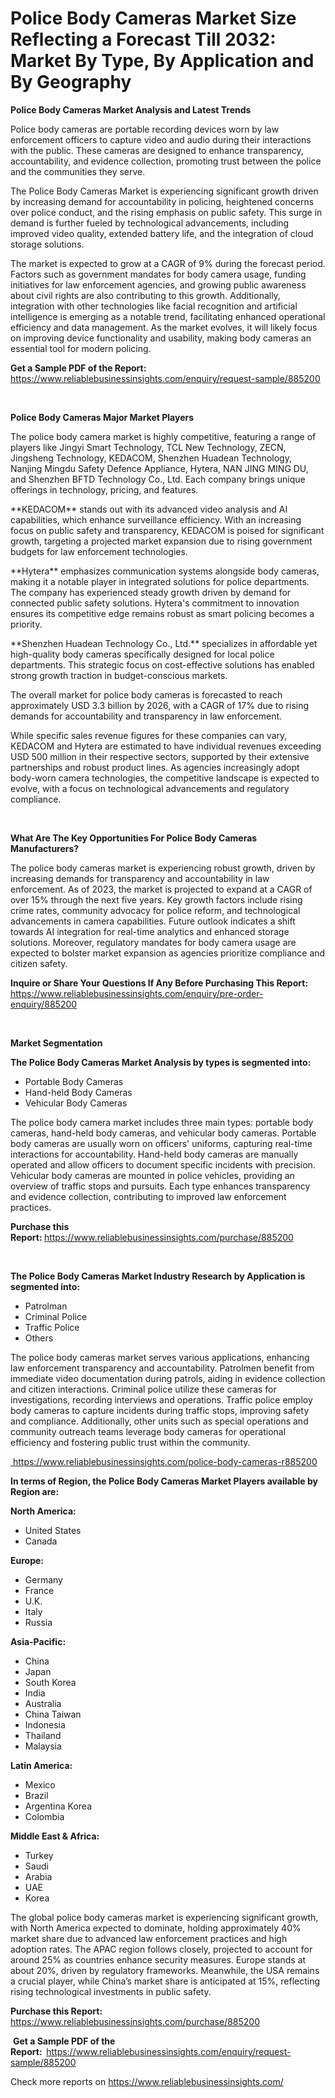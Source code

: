 <p><h1>Police Body Cameras Market Size Reflecting a Forecast Till 2032: Market By Type, By Application and By Geography</h1></p><p><strong>Police Body Cameras Market Analysis and Latest Trends</strong></p>
<p><p>Police body cameras are portable recording devices worn by law enforcement officers to capture video and audio during their interactions with the public. These cameras are designed to enhance transparency, accountability, and evidence collection, promoting trust between the police and the communities they serve. </p><p>The Police Body Cameras Market is experiencing significant growth driven by increasing demand for accountability in policing, heightened concerns over police conduct, and the rising emphasis on public safety. This surge in demand is further fueled by technological advancements, including improved video quality, extended battery life, and the integration of cloud storage solutions. </p><p>The market is expected to grow at a CAGR of 9% during the forecast period. Factors such as government mandates for body camera usage, funding initiatives for law enforcement agencies, and growing public awareness about civil rights are also contributing to this growth. Additionally, integration with other technologies like facial recognition and artificial intelligence is emerging as a notable trend, facilitating enhanced operational efficiency and data management. As the market evolves, it will likely focus on improving device functionality and usability, making body cameras an essential tool for modern policing.</p></p>
<p><strong>Get a Sample PDF of the Report:&nbsp;</strong> <a href="https://www.reliablebusinessinsights.com/enquiry/request-sample/885200?utm_campaign=3273&utm_medium=2&utm_source=Github&utm_content=ia&utm_term=05042025&utm_id=police-body-cameras">https://www.reliablebusinessinsights.com/enquiry/request-sample/885200</a></p>
<p>&nbsp;</p>
<p><strong>Police Body Cameras Major Market Players</strong></p>
<p><p>The police body camera market is highly competitive, featuring a range of players like Jingyi Smart Technology, TCL New Technology, ZECN, Jingsheng Technology, KEDACOM, Shenzhen Huadean Technology, Nanjing Mingdu Safety Defence Appliance, Hytera, NAN JING MING DU, and Shenzhen BFTD Technology Co., Ltd. Each company brings unique offerings in technology, pricing, and features.</p><p>**KEDACOM** stands out with its advanced video analysis and AI capabilities, which enhance surveillance efficiency. With an increasing focus on public safety and transparency, KEDACOM is poised for significant growth, targeting a projected market expansion due to rising government budgets for law enforcement technologies.</p><p>**Hytera** emphasizes communication systems alongside body cameras, making it a notable player in integrated solutions for police departments. The company has experienced steady growth driven by demand for connected public safety solutions. Hytera's commitment to innovation ensures its competitive edge remains robust as smart policing becomes a priority.</p><p>**Shenzhen Huadean Technology Co., Ltd.** specializes in affordable yet high-quality body cameras specifically designed for local police departments. This strategic focus on cost-effective solutions has enabled strong growth traction in budget-conscious markets.</p><p>The overall market for police body cameras is forecasted to reach approximately USD 3.3 billion by 2026, with a CAGR of 17% due to rising demands for accountability and transparency in law enforcement.</p><p>While specific sales revenue figures for these companies can vary, KEDACOM and Hytera are estimated to have individual revenues exceeding USD 500 million in their respective sectors, supported by their extensive partnerships and robust product lines. As agencies increasingly adopt body-worn camera technologies, the competitive landscape is expected to evolve, with a focus on technological advancements and regulatory compliance.</p></p>
<p>&nbsp;</p>
<p><strong>What Are The Key Opportunities For Police Body Cameras Manufacturers?</strong></p>
<p><p>The police body cameras market is experiencing robust growth, driven by increasing demands for transparency and accountability in law enforcement. As of 2023, the market is projected to expand at a CAGR of over 15% through the next five years. Key growth factors include rising crime rates, community advocacy for police reform, and technological advancements in camera capabilities. Future outlook indicates a shift towards AI integration for real-time analytics and enhanced storage solutions. Moreover, regulatory mandates for body camera usage are expected to bolster market expansion as agencies prioritize compliance and citizen safety.</p></p>
<p><strong>Inquire or Share Your Questions If Any Before Purchasing This Report:</strong> <a href="https://www.reliablebusinessinsights.com/enquiry/pre-order-enquiry/885200?utm_campaign=3273&utm_medium=2&utm_source=Github&utm_content=ia&utm_term=05042025&utm_id=police-body-cameras">https://www.reliablebusinessinsights.com/enquiry/pre-order-enquiry/885200</a></p>
<p>&nbsp;</p>
<p><strong>Market Segmentation</strong></p>
<p><strong>The Police Body Cameras Market Analysis by types is segmented into:</strong></p>
<p><ul><li>Portable Body Cameras</li><li>Hand-held Body Cameras</li><li>Vehicular Body Cameras</li></ul></p>
<p><p>The police body camera market includes three main types: portable body cameras, hand-held body cameras, and vehicular body cameras. Portable body cameras are usually worn on officers' uniforms, capturing real-time interactions for accountability. Hand-held body cameras are manually operated and allow officers to document specific incidents with precision. Vehicular body cameras are mounted in police vehicles, providing an overview of traffic stops and pursuits. Each type enhances transparency and evidence collection, contributing to improved law enforcement practices.</p></p>
<p><strong>Purchase this Report:&nbsp;</strong><a href="https://www.reliablebusinessinsights.com/purchase/885200?utm_campaign=3273&utm_medium=2&utm_source=Github&utm_content=ia&utm_term=05042025&utm_id=police-body-cameras">https://www.reliablebusinessinsights.com/purchase/885200</a></p>
<p>&nbsp;</p>
<p><strong>The Police Body Cameras Market Industry Research by Application is segmented into:</strong></p>
<p><ul><li>Patrolman</li><li>Criminal Police</li><li>Traffic Police</li><li>Others</li></ul></p>
<p><p>The police body cameras market serves various applications, enhancing law enforcement transparency and accountability. Patrolmen benefit from immediate video documentation during patrols, aiding in evidence collection and citizen interactions. Criminal police utilize these cameras for investigations, recording interviews and operations. Traffic police employ body cameras to capture incidents during traffic stops, improving safety and compliance. Additionally, other units such as special operations and community outreach teams leverage body cameras for operational efficiency and fostering public trust within the community.</p></p>
<p><a href="https://www.reliablebusinessinsights.com/police-body-cameras-r885200?utm_campaign=3273&utm_medium=2&utm_source=Github&utm_content=ia&utm_term=05042025&utm_id=police-body-cameras">&nbsp;https://www.reliablebusinessinsights.com/police-body-cameras-r885200</a></p>
<p><strong>In terms of Region, the Police Body Cameras Market Players available by Region are:</strong></p>
<p>
    <p> <strong> North America: </strong>
        <ul>
            <li>United States</li>
            <li>Canada</li>
        </ul>
        </p> 
    <p> <strong> Europe: </strong>
        <ul>
            <li>Germany</li>
            <li>France</li>
            <li>U.K.</li>
            <li>Italy</li>
            <li>Russia</li>
        </ul>
        </p> 
    <p> <strong> Asia-Pacific: </strong>
        <ul>
            <li>China</li>
            <li>Japan</li>
            <li>South Korea</li>
            <li>India</li>
            <li>Australia</li>
            <li>China Taiwan</li>
            <li>Indonesia</li>
            <li>Thailand</li>
            <li>Malaysia</li>
        </ul>
        </p> 
    <p> <strong> Latin America: </strong>
        <ul>
            <li>Mexico</li>
            <li>Brazil</li>
            <li>Argentina Korea</li>
            <li>Colombia</li>
        </ul>
        </p> 
    <p> <strong> Middle East & Africa: </strong>
        <ul>
            <li>Turkey</li>
            <li>Saudi</li>
            <li>Arabia</li>
            <li>UAE</li>
            <li>Korea</li>
        </ul>
    </p>
    </p>
<p><p>The global police body cameras market is experiencing significant growth, with North America expected to dominate, holding approximately 40% market share due to advanced law enforcement practices and high adoption rates. The APAC region follows closely, projected to account for around 25% as countries enhance security measures. Europe stands at about 20%, driven by regulatory frameworks. Meanwhile, the USA remains a crucial player, while China’s market share is anticipated at 15%, reflecting rising technological investments in public safety.</p></p>
<p><strong>Purchase this Report: </strong><a href="https://www.reliablebusinessinsights.com/purchase/885200?utm_campaign=3273&utm_medium=2&utm_source=Github&utm_content=ia&utm_term=05042025&utm_id=police-body-cameras">https://www.reliablebusinessinsights.com/purchase/885200</a></p>
<p>&nbsp;<strong>Get a Sample PDF of the Report:&nbsp;&nbsp;</strong><a href="https://www.reliablebusinessinsights.com/enquiry/request-sample/885200?utm_campaign=3273&utm_medium=2&utm_source=Github&utm_content=ia&utm_term=05042025&utm_id=police-body-cameras">https://www.reliablebusinessinsights.com/enquiry/request-sample/885200</a></p>
<p><strong></strong></p>
<p>Check more reports on <a href="https://www.reliablebusinessinsights.com/?utm_campaign=3273&utm_medium=2&utm_source=Github&utm_content=ia&utm_term=05042025&utm_id=police-body-cameras">https://www.reliablebusinessinsights.com/</a></p>